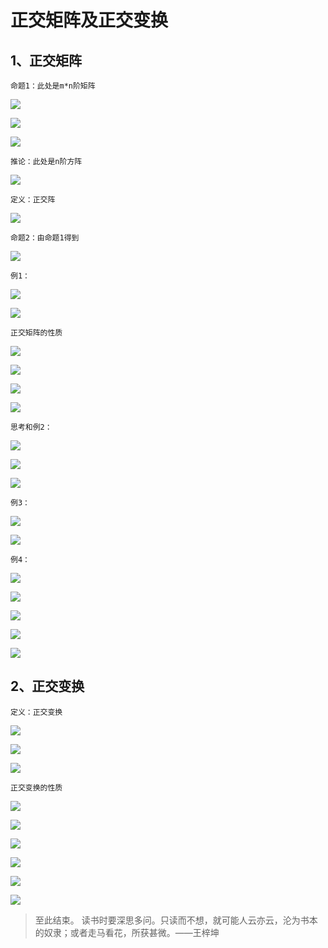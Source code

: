 # 正交矩阵及正交变换 #


## 1、正交矩阵 ##

	命题1：此处是m*n阶矩阵

![](images/046/20180406200943.png)

![](images/046/20180406201140.png)

![](images/046/20180406201358.png)

	推论：此处是n阶方阵

![](images/046/20180406201612.png)

	定义：正交阵

![](images/046/20180406202352.png)

	命题2：由命题1得到

![](images/046/20180406202443.png)

	例1：

![](images/046/20180406202558.png)

![](images/046/20180406202902.png)

	正交矩阵的性质

![](images/046/20180406203315.png)

![](images/046/20180406203909.png)

![](images/046/20180406203729.png)

![](images/046/20180406204024.png)

	思考和例2：

![](images/046/20180406204111.png)

![](images/046/20180406204516.png)

![](images/046/20180406204735.png)

	例3：

![](images/046/20180406205141.png)

![](images/046/20180406205450.png)

	例4：

![](images/046/20180406210002.png)

![](images/046/20180406210402.png)

![](images/046/20180406210451.png)

![](images/046/20180406211131.png)

![](images/046/20180406211247.png)

## 2、正交变换 ##

	定义：正交变换

![](images/046/20180406211620.png)

![](images/046/20180406211826.png)

![](images/046/20180406212111.png)

	正交变换的性质

![](images/046/20180406212508.png)

![](images/046/20180406213114.png)

![](images/046/20180406213300.png)

![](images/046/20180406213545.png)

![](images/046/20180406213651.png)

![](images/046/20180406213905.png)

> 至此结束。 读书时要深思多问。只读而不想，就可能人云亦云，沦为书本的奴隶；或者走马看花，所获甚微。——王梓坤